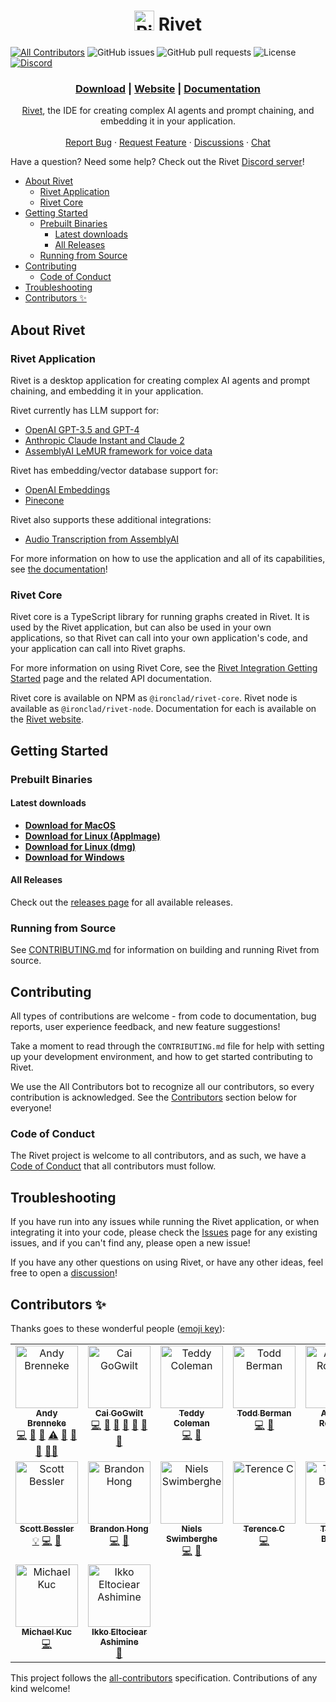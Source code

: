 <h1 align="center"><img src="https://rivet.ironcladapp.com/img/Square150x150Logo.png" alt="Rivet Logo" width="32"> Rivet</h1>

[![All Contributors](https://img.shields.io/github/all-contributors/Ironclad/rivet?color=ee8449&style=flat-square)](#contributors-) ![GitHub issues](https://img.shields.io/github/issues/Ironclad/rivet) ![GitHub pull requests](https://img.shields.io/github/issues-pr/Ironclad/rivet) ![License](https://img.shields.io/github/license/Ironclad/rivet) [![Discord](https://img.shields.io/discord/1149376303070466110?style=flat&logo=discord)](https://discord.gg/qT8B2gv9Mg)

<h3 align="center"><a href="https://github.com/Ironclad/rivet/releases">Download</a> | <a href="https://rivet.ironcladapp.com">Website</a> | <a href="https://rivet.ironcladapp.com/docs">Documentation</a></h3>

<p align="center">
  <a href="https://rivet.ironcladapp.com">Rivet</a>, the IDE for creating complex AI agents and prompt chaining, and embedding it in your application.
  <br />
  <br />
  <a href="https://github.com/Ironclad/rivet/issues">Report Bug</a>
  ·
  <a href="https://github.com/Ironclad/rivet/issues">Request Feature</a>
  ·
  <a href="https://github.com/Ironclad/rivet/discussions">Discussions</a>
  ·
  <a href="https://discord.gg/qT8B2gv9Mg">Chat</a>
</p>

Have a question? Need some help? Check out the Rivet [Discord server](https://discord.gg/qT8B2gv9Mg)!

- [About Rivet](#about-rivet)
  - [Rivet Application](#rivet-application)
  - [Rivet Core](#rivet-core)
- [Getting Started](#getting-started)
  - [Prebuilt Binaries](#prebuilt-binaries)
    - [Latest downloads](#latest-downloads)
    - [All Releases](#all-releases)
  - [Running from Source](#running-from-source)
- [Contributing](#contributing)
  - [Code of Conduct](#code-of-conduct)
- [Troubleshooting](#troubleshooting)
- [Contributors ✨](#contributors-)

## About Rivet

### Rivet Application

Rivet is a desktop application for creating complex AI agents and prompt chaining, and embedding it in your application.

Rivet currently has LLM support for:

- [OpenAI GPT-3.5 and GPT-4](https://openai.com/gpt-4)
- [Anthropic Claude Instant and Claude 2](https://www.anthropic.com/index/claude-2)
- [AssemblyAI LeMUR framework for voice data](https://www.assemblyai.com/models/lemur)

Rivet has embedding/vector database support for:

- [OpenAI Embeddings](https://platform.openai.com/docs/guides/embeddings)
- [Pinecone](https://www.pinecone.io/)

Rivet also supports these additional integrations:

- [Audio Transcription from AssemblyAI](https://www.assemblyai.com/models/core-transcription)

For more information on how to use the application and all of its capabilities, see [the documentation](https://rivet.ironcladapp.com/docs)!

### Rivet Core

Rivet core is a TypeScript library for running graphs created in Rivet. It is used by the Rivet application, but can also be used in your own applications, so that Rivet can call into your own application's code, and your application can call into Rivet graphs.

For more information on using Rivet Core, see the [Rivet Integration Getting Started](https://rivet.ironcladapp.com/docs/api-reference/getting-started-integration) page and the related API documentation.

Rivet core is available on NPM as `@ironclad/rivet-core`. Rivet node is available as `@ironclad/rivet-node`. Documentation for each is available on the [Rivet website](https://rivet.ironcladapp.com/docs/api-reference).

## Getting Started

### Prebuilt Binaries

#### Latest downloads

- **[Download for MacOS](https://github.com/Ironclad/rivet/releases/latest/download/Rivet.dmg)**
- **[Download for Linux (AppImage)](https://github.com/Ironclad/rivet/releases/latest/download/Rivet.AppImage)**
- **[Download for Linux (dmg)](https://github.com/Ironclad/rivet/releases/latest/download/Rivet.dmg)**
- **[Download for Windows](https://github.com/Ironclad/rivet/releases/latest/download/Rivet-Setup.exe)**

#### All Releases

Check out the [releases page](https://github.com/Ironclad/rivet/releases) for all available releases.

### Running from Source

See [CONTRIBUTING.md](./CONTRIBUTING.md) for information on building and running Rivet from source.

## Contributing

All types of contributions are welcome - from code to documentation, bug reports, user experience feedback, and new feature suggestions!

Take a moment to read through the `CONTRIBUTING.md` file for help with setting up your development environment, and how to get started contributing to Rivet.

We use the All Contributors bot to recognize all our contributors, so every contribution is acknowledged. See the [Contributors](#contributors-) section below for everyone!

### Code of Conduct

The Rivet project is welcome to all contributors, and as such, we have a [Code of Conduct](./CODE_OF_CONDUCT.md) that all contributors must follow.

## Troubleshooting

If you have run into any issues while running the Rivet application, or when integrating it into your code, please check the [Issues](https://github.com/Ironclad/rivet/issues) page for any existing issues, and if you can't find any, please open a new issue!

If you have any other questions on using Rivet, or have any other ideas, feel free to open a [discussion](https://github.com/Ironclad/rivet/discussions)!

## Contributors ✨

Thanks goes to these wonderful people ([emoji key](https://allcontributors.org/docs/en/emoji-key)):

<!-- ALL-CONTRIBUTORS-LIST:START - Do not remove or modify this section -->
<!-- prettier-ignore-start -->
<!-- markdownlint-disable -->
<table>
  <tbody>
    <tr>
      <td align="center" valign="top" width="14.28%"><a href="https://github.com/abrenneke"><img src="https://avatars.githubusercontent.com/u/342540?v=4?s=100" width="100px;" alt="Andy Brenneke"/><br /><sub><b>Andy Brenneke</b></sub></a><br /><a href="https://github.com/Ironclad/rivet/commits?author=abrenneke" title="Code">💻</a> <a href="#ideas-abrenneke" title="Ideas, Planning, & Feedback">🤔</a> <a href="#research-abrenneke" title="Research">🔬</a> <a href="https://github.com/Ironclad/rivet/commits?author=abrenneke" title="Tests">⚠️</a> <a href="#tool-abrenneke" title="Tools">🔧</a> <a href="https://github.com/Ironclad/rivet/pulls?q=is%3Apr+reviewed-by%3Aabrenneke" title="Reviewed Pull Requests">👀</a> <a href="#question-abrenneke" title="Answering Questions">💬</a> <a href="#mentoring-abrenneke" title="Mentoring">🧑‍🏫</a></td>
      <td align="center" valign="top" width="14.28%"><a href="https://github.com/gogwilt"><img src="https://avatars.githubusercontent.com/u/448108?v=4?s=100" width="100px;" alt="Cai GoGwilt"/><br /><sub><b>Cai GoGwilt</b></sub></a><br /><a href="https://github.com/Ironclad/rivet/commits?author=gogwilt" title="Code">💻</a> <a href="#business-gogwilt" title="Business development">💼</a> <a href="#ideas-gogwilt" title="Ideas, Planning, & Feedback">🤔</a> <a href="#maintenance-gogwilt" title="Maintenance">🚧</a> <a href="#promotion-gogwilt" title="Promotion">📣</a> <a href="https://github.com/Ironclad/rivet/pulls?q=is%3Apr+reviewed-by%3Agogwilt" title="Reviewed Pull Requests">👀</a> <a href="https://github.com/Ironclad/rivet/issues?q=author%3Agogwilt" title="Bug reports">🐛</a></td>
      <td align="center" valign="top" width="14.28%"><a href="https://github.com/teddycoleman"><img src="https://avatars.githubusercontent.com/u/15386324?v=4?s=100" width="100px;" alt="Teddy Coleman"/><br /><sub><b>Teddy Coleman</b></sub></a><br /><a href="https://github.com/Ironclad/rivet/commits?author=teddycoleman" title="Code">💻</a> <a href="https://github.com/Ironclad/rivet/issues?q=author%3Ateddycoleman" title="Bug reports">🐛</a></td>
      <td align="center" valign="top" width="14.28%"><a href="https://github.com/tberman"><img src="https://avatars.githubusercontent.com/u/183738?v=4?s=100" width="100px;" alt="Todd Berman"/><br /><sub><b>Todd Berman</b></sub></a><br /><a href="https://github.com/Ironclad/rivet/commits?author=tberman" title="Code">💻</a> <a href="https://github.com/Ironclad/rivet/issues?q=author%3Atberman" title="Bug reports">🐛</a></td>
      <td align="center" valign="top" width="14.28%"><a href="https://github.com/a-rothwell"><img src="https://avatars.githubusercontent.com/u/12634659?v=4?s=100" width="100px;" alt="Andrew Rothwell"/><br /><sub><b>Andrew Rothwell</b></sub></a><br /><a href="#tutorial-a-rothwell" title="Tutorials">✅</a> <a href="https://github.com/Ironclad/rivet/commits?author=a-rothwell" title="Documentation">📖</a></td>
      <td align="center" valign="top" width="14.28%"><a href="http://twitter.com/dominiccooney"><img src="https://avatars.githubusercontent.com/u/55120?v=4?s=100" width="100px;" alt="Dominic Cooney"/><br /><sub><b>Dominic Cooney</b></sub></a><br /><a href="#ideas-dominiccooney" title="Ideas, Planning, & Feedback">🤔</a> <a href="https://github.com/Ironclad/rivet/issues?q=author%3Adominiccooney" title="Bug reports">🐛</a></td>
      <td align="center" valign="top" width="14.28%"><a href="https://github.com/ankrgyl"><img src="https://avatars.githubusercontent.com/u/565363?v=4?s=100" width="100px;" alt="Ankur Goyal"/><br /><sub><b>Ankur Goyal</b></sub></a><br /><a href="https://github.com/Ironclad/rivet/commits?author=ankrgyl" title="Documentation">📖</a> <a href="https://github.com/Ironclad/rivet/commits?author=ankrgyl" title="Code">💻</a></td>
    </tr>
    <tr>
      <td align="center" valign="top" width="14.28%"><a href="https://github.com/scottbessler"><img src="https://avatars.githubusercontent.com/u/293802?v=4?s=100" width="100px;" alt="Scott Bessler"/><br /><sub><b>Scott Bessler</b></sub></a><br /><a href="#example-scottbessler" title="Examples">💡</a> <a href="https://github.com/Ironclad/rivet/commits?author=scottbessler" title="Code">💻</a> <a href="https://github.com/Ironclad/rivet/issues?q=author%3Ascottbessler" title="Bug reports">🐛</a></td>
      <td align="center" valign="top" width="14.28%"><a href="https://github.com/meeow"><img src="https://avatars.githubusercontent.com/u/18222559?v=4?s=100" width="100px;" alt="Brandon Hong"/><br /><sub><b>Brandon Hong</b></sub></a><br /><a href="https://github.com/Ironclad/rivet/commits?author=meeow" title="Code">💻</a> <a href="https://github.com/Ironclad/rivet/issues?q=author%3Ameeow" title="Bug reports">🐛</a></td>
      <td align="center" valign="top" width="14.28%"><a href="https://swimburger.net"><img src="https://avatars.githubusercontent.com/u/3382717?v=4?s=100" width="100px;" alt="Niels Swimberghe"/><br /><sub><b>Niels Swimberghe</b></sub></a><br /><a href="https://github.com/Ironclad/rivet/commits?author=Swimburger" title="Code">💻</a> <a href="https://github.com/Ironclad/rivet/commits?author=Swimburger" title="Documentation">📖</a></td>
      <td align="center" valign="top" width="14.28%"><a href="https://github.com/tcgj"><img src="https://avatars.githubusercontent.com/u/7994529?v=4?s=100" width="100px;" alt="Terence C"/><br /><sub><b>Terence C</b></sub></a><br /><a href="https://github.com/Ironclad/rivet/commits?author=tcgj" title="Code">💻</a></td>
      <td align="center" valign="top" width="14.28%"><a href="https://github.com/tbrodahl-ironclad"><img src="https://avatars.githubusercontent.com/u/142630410?v=4?s=100" width="100px;" alt="Thomas Brodahl"/><br /><sub><b>Thomas Brodahl</b></sub></a><br /><a href="#design-tbrodahl-ironclad" title="Design">🎨</a></td>
      <td align="center" valign="top" width="14.28%"><a href="https://github.com/Jkwok0714"><img src="https://avatars.githubusercontent.com/u/28716303?v=4?s=100" width="100px;" alt="Justin Kwok"/><br /><sub><b>Justin Kwok</b></sub></a><br /><a href="https://github.com/Ironclad/rivet/issues?q=author%3AJkwok0714" title="Bug reports">🐛</a></td>
      <td align="center" valign="top" width="14.28%"><a href="https://meebleforp.com/"><img src="https://avatars.githubusercontent.com/u/445650?v=4?s=100" width="100px;" alt="Zhang Yi Jiang"/><br /><sub><b>Zhang Yi Jiang</b></sub></a><br /><a href="https://github.com/Ironclad/rivet/commits?author=ZhangYiJiang" title="Documentation">📖</a></td>
    </tr>
    <tr>
      <td align="center" valign="top" width="14.28%"><a href="https://github.com/Crystalix007"><img src="https://avatars.githubusercontent.com/u/4603729?v=4?s=100" width="100px;" alt="Michael Kuc"/><br /><sub><b>Michael Kuc</b></sub></a><br /><a href="https://github.com/Ironclad/rivet/commits?author=Crystalix007" title="Code">💻</a></td>
      <td align="center" valign="top" width="14.28%"><a href="https://github.com/eltociear"><img src="https://avatars.githubusercontent.com/u/22633385?v=4?s=100" width="100px;" alt="Ikko Eltociear Ashimine"/><br /><sub><b>Ikko Eltociear Ashimine</b></sub></a><br /><a href="https://github.com/Ironclad/rivet/commits?author=eltociear" title="Documentation">📖</a></td>
    </tr>
  </tbody>
</table>

<!-- markdownlint-restore -->
<!-- prettier-ignore-end -->

<!-- ALL-CONTRIBUTORS-LIST:END -->

This project follows the [all-contributors](https://github.com/all-contributors/all-contributors) specification. Contributions of any kind welcome!
